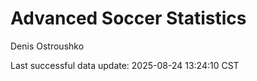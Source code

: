 # Advanced Soccer Statistics
Denis Ostroushko

<!-- gfm -->

Last successful data update: 2025-08-24 13:24:10 CST
